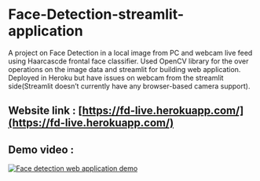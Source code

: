 # Face-Detection-streamlit-application

A project on Face Detection in a local image from PC and webcam live feed using Haarcascde frontal face classifier. Used OpenCV library for the over operations on the image data and streamlit for building web application. Deployed in Heroku but have issues on webcam from the streamlit side(Streamlit doesn’t currently have any browser-based camera support).

## Website link : [https://fd-live.herokuapp.com/](https://fd-live.herokuapp.com/)

## Demo video : 
[![Face detection web  application demo](https://miro.medium.com/max/875/1*PDA9zADqD9qqCu-CmJ9Ddw.gif)](https://youtu.be/doxuogSjBqc "Face detection web  application demo")
